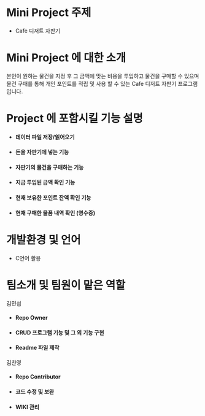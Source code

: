 # Mini Project 주제
 - Cafe 디저트 자판기

# Mini Project 에 대한 소개
본인이 원하는 물건을 지정 후 그 금액에 맞는 비용을 투입하고 물건을 구매할 수 있으며 물건 구매를 통해 개인 포인트를 적립 및 사용 할 수 있는 Cafe 디저트 자판기 프로그램입니다.


# Project 에 포함시킬 기능 설명

 - ####   데이터 파일 저장/읽어오기
 - ####   돈을 자판기에 넣는 기능
 - ####   자판기의 물건을 구매하는 기능
 - ####   지금 투입된 금액 확인 기능
 - ####   현재 보유한 포인트 잔액 확인 기능
 - ####   현재 구매한 물품 내역 확인 (영수증)
 
# 개발환경 및 언어
 - C언어 활용

# 팀소개 및 팀원이 맡은 역할

김민섭
 - #### Repo Owner
 - #### CRUD 프로그램 기능 및 그 외 기능 구현
 - #### Readme 파일 제작

김찬영
 - #### Repo Contributor
 - #### 코드 수정 및 보완
 - #### WIKI 관리
